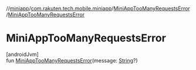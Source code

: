 //[miniapp](../../../index.md)/[com.rakuten.tech.mobile.miniapp](../index.md)/[MiniAppTooManyRequestsError](index.md)/[MiniAppTooManyRequestsError](-mini-app-too-many-requests-error.md)

# MiniAppTooManyRequestsError

[androidJvm]\
fun [MiniAppTooManyRequestsError](-mini-app-too-many-requests-error.md)(message: [String](https://kotlinlang.org/api/latest/jvm/stdlib/kotlin/-string/index.html)?)
